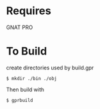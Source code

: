 # Requires

GNAT PRO

# To Build

create directories used by build.gpr

```
$ mkdir ./bin ./obj
```

Then build with

```
$ gprbuild
```

